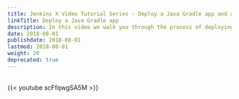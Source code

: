 ```yaml
---
title: Jenkins X Video Tutorial Series - Deploy a Java Gradle app and add custom Tekton Steps To Your Pipeline
linkTitle: Deploy a Java Gradle app
description: In this video we walk you through the process of deploying a Java Gradle application, which we create using our built-in QuickStart.  After creating the app, we add a custom step to the Tekton pipeline and show you the build logs so that you can see the custom step ran successfully.
date: 2018-08-01
publishdate: 2018-08-01
lastmod: 2018-08-01
weight: 20
deprecated: true
---
```


</br>
{{< youtube scFfqwgSA5M >}}